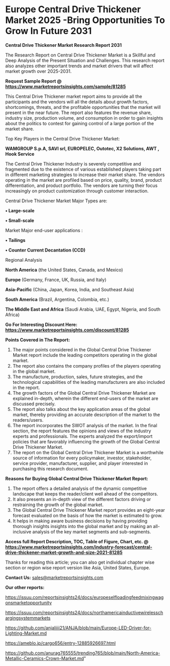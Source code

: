 # Europe Central Drive Thickener Market 2025 -Bring Opportunities To Grow In Future 2031

<strong>Central Drive Thickener Market Research Report 2031</strong>

The Research Report on Central Drive Thickener Market is a Skillful and Deep Analysis of the Present Situation and Challenges. This research report also analyzes other important trends and market drivers that will affect market growth over 2025-2031.

<strong>Request Sample Report @ <a href=https://www.marketreportsinsights.com/sample/81285>https://www.marketreportsinsights.com/sample/81285</a></strong>

This Central Drive Thickener market report aims to provide all the participants and the vendors will all the details about growth factors, shortcomings, threats, and the profitable opportunities that the market will present in the near future. The report also features the revenue share, industry size, production volume, and consumption in order to gain insights about the politics to contest for gaining control of a large portion of the market share.

Top Key Players in the Central Drive Thickener Market:

<strong>WAMGROUP S.p.A, SAVI srl, EUROPELEC, Outotec, X2 Solutions, AWT , Hook Service</strong>

The Central Drive Thickener Industry is severely competitive and fragmented due to the existence of various established players taking part in different marketing strategies to increase their market share. The vendors operating in the market are profiled based on price, quality, brand, product differentiation, and product portfolio. The vendors are turning their focus increasingly on product customization through customer interaction.

Central Drive Thickener Market Major Types are:

<strong>• Large-scale

• Small-scale</strong>

Market Major end-user applications :

<strong>• Tailings

• Counter Current Decantation (CCD)</strong>

Regional Analysis

</u><strong><b>North America</b></strong> (the United States, Canada, and Mexico)

<strong><b>Europe </b></strong>(Germany, France, UK, Russia, and Italy)

<strong><b>Asia-Pacific</b></strong> (China, Japan, Korea, India, and Southeast Asia)

<strong><b>South America</b></strong> (Brazil, Argentina, Colombia, etc.)

<strong><b>The Middle East and Africa</b></strong> (Saudi Arabia, UAE, Egypt, Nigeria, and South Africa)

<strong>Go For Interesting Discount Here: <a href=https://www.marketreportsinsights.com/discount/81285>https://www.marketreportsinsights.com/discount/81285</a></strong>

<strong>Points Covered in The Report:</strong>
<ol>
  <li>The major points considered in the Global Central Drive Thickener Market report include the leading competitors operating in the global market.</li>
  <li>The report also contains the company profiles of the players operating in the global market.</li>
  <li>The manufacture, production, sales, future strategies, and the technological capabilities of the leading manufacturers are also included in the report.</li>
  <li>The growth factors of the Global Central Drive Thickener Market are explained in-depth, wherein the different end-users of the market are discussed precisely.</li>
  <li>The report also talks about the key application areas of the global market, thereby providing an accurate description of the market to the readers/users.</li>
  <li>The report incorporates the SWOT analysis of the market. In the final section, the report features the opinions and views of the industry experts and professionals. The experts analyzed the export/import policies that are favorably influencing the growth of the Global Central Drive Thickener Market.</li>
  <li>The report on the Global Central Drive Thickener Market is a worthwhile source of information for every policymaker, investor, stakeholder, service provider, manufacturer, supplier, and player interested in purchasing this research document.</li>
</ol>
<strong>Reasons for Buying Global Central Drive Thickener Market Report:</strong>

<ol>
  <li>The report offers a detailed analysis of the dynamic competitive landscape that keeps the reader/client well ahead of the competitors.</li>
  <li>It also presents an in-depth view of the different factors driving or restraining the growth of the global market.</li>
  <li>The Global Central Drive Thickener Market report provides an eight-year forecast evaluated on the basis of how the market is estimated to grow.</li>
  <li>It helps in making aware business decisions by having providing thorough insights insights into the global market and by making an all-inclusive analysis of the key market segments and sub-segments.</li>
</ol>
<strong>Access full Report Description, TOC, Table of Figure, Chart, etc. @ <a href=https://www.marketreportsinsights.com/industry-forecast/central-drive-thickener-market-growth-and-size-2021-81285>https://www.marketreportsinsights.com/industry-forecast/central-drive-thickener-market-growth-and-size-2021-81285</a></strong>


Thanks for reading this article; you can also get individual chapter wise section or region wise report version like Asia, United States, Europe.

<strong>Contact Us:</strong>
sales@marketreportsinsights.com

<strong>Our other reports:</strong>

<a href=https://issuu.com/reportsinsights24/docs/europeselfloadingfeedmixingwagonsmarketopportunity>https://issuu.com/reportsinsights24/docs/europeselfloadingfeedmixingwagonsmarketopportunity</a>

<a href=https://issuu.com/reportsinsights24/docs/northamericainductivewirelesschargingsystemmarkets>https://issuu.com/reportsinsights24/docs/northamericainductivewirelesschargingsystemmarkets</a>

<a href=https://github.com/anjaliiii21/ANJA/blob/main/Europe-LED-Driver-for-Lighting-Market.md>https://github.com/anjaliiii21/ANJA/blob/main/Europe-LED-Driver-for-Lighting-Market.md</a>

<a href=https://ameblo.jp/cargo656/entry-12885926697.html>https://ameblo.jp/cargo656/entry-12885926697.html</a>

<a href=https://github.com/anurag765555/trending765/blob/main/North-America-Metallic-Ceramics-Crown-Market.md>https://github.com/anurag765555/trending765/blob/main/North-America-Metallic-Ceramics-Crown-Market.md</a>"
